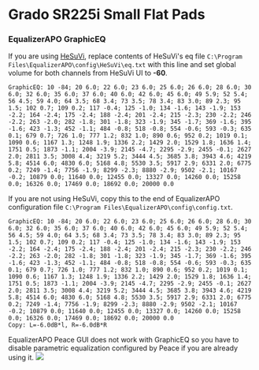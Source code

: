 # Grado SR225i Small Flat Pads
### EqualizerAPO GraphicEQ
If you are using [HeSuVi](https://sourceforge.net/projects/hesuvi/), replace contents of HeSuVi's eq file `C:\Program Files\EqualizerAPO\config\HeSuVi\eq.txt` with this line and set global volume for both channels from HeSuVi UI to **-60**.
```
GraphicEQ: 10 -84; 20 6.0; 22 6.0; 23 6.0; 25 6.0; 26 6.0; 28 6.0; 30 6.0; 32 6.0; 35 6.0; 37 6.0; 40 6.0; 42 6.0; 45 6.0; 49 5.9; 52 5.4; 56 4.5; 59 4.0; 64 3.5; 68 3.4; 73 3.5; 78 3.4; 83 3.0; 89 2.3; 95 1.5; 102 0.7; 109 0.2; 117 -0.4; 125 -1.0; 134 -1.6; 143 -1.9; 153 -2.2; 164 -2.4; 175 -2.4; 188 -2.4; 201 -2.4; 215 -2.3; 230 -2.2; 246 -2.2; 263 -2.0; 282 -1.8; 301 -1.8; 323 -1.9; 345 -1.7; 369 -1.6; 395 -1.6; 423 -1.3; 452 -1.1; 484 -0.8; 518 -0.8; 554 -0.6; 593 -0.3; 635 0.1; 679 0.7; 726 1.0; 777 1.2; 832 1.0; 890 0.6; 952 0.2; 1019 0.1; 1090 0.6; 1167 1.3; 1248 1.9; 1336 2.2; 1429 2.0; 1529 1.8; 1636 1.4; 1751 0.5; 1873 -1.1; 2004 -3.9; 2145 -4.7; 2295 -2.9; 2455 -0.1; 2627 2.0; 2811 3.5; 3008 4.4; 3219 5.2; 3444 4.5; 3685 3.8; 3943 4.6; 4219 5.8; 4514 6.0; 4830 6.0; 5168 4.8; 5530 3.5; 5917 2.9; 6331 2.0; 6775 0.2; 7249 -1.4; 7756 -1.9; 8299 -2.3; 8880 -2.9; 9502 -2.1; 10167 -0.2; 10879 0.0; 11640 0.0; 12455 0.0; 13327 0.0; 14260 0.0; 15258 0.0; 16326 0.0; 17469 0.0; 18692 0.0; 20000 0.0
```
If you are not using HeSuVi, copy this to the end of EqualizerAPO configuration file `C:\Program Files\EqualizerAPO\config\config.txt`.
```
GraphicEQ: 10 -84; 20 6.0; 22 6.0; 23 6.0; 25 6.0; 26 6.0; 28 6.0; 30 6.0; 32 6.0; 35 6.0; 37 6.0; 40 6.0; 42 6.0; 45 6.0; 49 5.9; 52 5.4; 56 4.5; 59 4.0; 64 3.5; 68 3.4; 73 3.5; 78 3.4; 83 3.0; 89 2.3; 95 1.5; 102 0.7; 109 0.2; 117 -0.4; 125 -1.0; 134 -1.6; 143 -1.9; 153 -2.2; 164 -2.4; 175 -2.4; 188 -2.4; 201 -2.4; 215 -2.3; 230 -2.2; 246 -2.2; 263 -2.0; 282 -1.8; 301 -1.8; 323 -1.9; 345 -1.7; 369 -1.6; 395 -1.6; 423 -1.3; 452 -1.1; 484 -0.8; 518 -0.8; 554 -0.6; 593 -0.3; 635 0.1; 679 0.7; 726 1.0; 777 1.2; 832 1.0; 890 0.6; 952 0.2; 1019 0.1; 1090 0.6; 1167 1.3; 1248 1.9; 1336 2.2; 1429 2.0; 1529 1.8; 1636 1.4; 1751 0.5; 1873 -1.1; 2004 -3.9; 2145 -4.7; 2295 -2.9; 2455 -0.1; 2627 2.0; 2811 3.5; 3008 4.4; 3219 5.2; 3444 4.5; 3685 3.8; 3943 4.6; 4219 5.8; 4514 6.0; 4830 6.0; 5168 4.8; 5530 3.5; 5917 2.9; 6331 2.0; 6775 0.2; 7249 -1.4; 7756 -1.9; 8299 -2.3; 8880 -2.9; 9502 -2.1; 10167 -0.2; 10879 0.0; 11640 0.0; 12455 0.0; 13327 0.0; 14260 0.0; 15258 0.0; 16326 0.0; 17469 0.0; 18692 0.0; 20000 0.0
Copy: L=-6.0dB*l, R=-6.0dB*R
```
EqualizerAPO Peace GUI does not work with GraphicEQ so you have to disable parametric equalization configured by Peace if you are already using it.
![](https://raw.githubusercontent.com/jaakkopasanen/AutoEq/master/results/Sonoma%20Model%20One/innerfidelity/onear/Grado%20SR225i%20Small%20Flat%20Pads/Grado%20SR225i%20Small%20Flat%20Pads.png)
